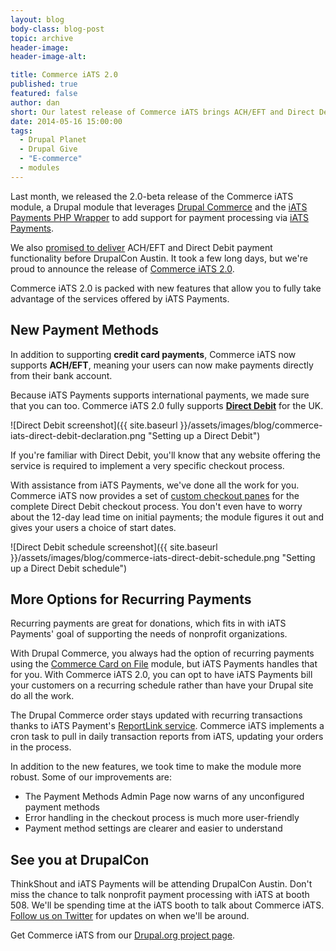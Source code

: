 ```yaml
---
layout: blog
body-class: blog-post
topic: archive
header-image:
header-image-alt:

title: Commerce iATS 2.0
published: true
featured: false
author: dan
short: Our latest release of Commerce iATS brings ACH/EFT and Direct Debit payments.
date: 2014-05-16 15:00:00
tags:
  - Drupal Planet
  - Drupal Give
  - "E-commerce"
  - modules
---
```


Last month, we released the 2.0-beta release of the Commerce iATS module, a Drupal module that leverages [Drupal Commerce](https://drupal.org/project/commerce) and the [iATS Payments PHP Wrapper](/blog/2014/03/announcing-iats-php-wrapper/) to add support for payment processing via [iATS Payments](http://home.iatspayments.com/).

We also [promised to deliver](/blog/2014/04/refactoring-the-iats-drupal-module/) ACH/EFT and Direct Debit payment functionality before DrupalCon Austin. It took a few long days, but we're proud to announce the release of [Commerce iATS 2.0](https://drupal.org/project/commerce_iats).

Commerce iATS 2.0 is packed with new features that allow you to fully take advantage of the services offered by iATS Payments.

## New Payment Methods

In addition to supporting **credit card payments**, Commerce iATS now supports **ACH/EFT**, meaning your users can now make payments directly from their bank account.

Because iATS Payments supports international payments, we made sure that you can too. Commerce iATS 2.0 fully supports **[Direct Debit](http://en.wikipedia.org/wiki/Direct_debit)** for the UK.

![Direct Debit screenshot]({{ site.baseurl }}/assets/images/blog/commerce-iats-direct-debit-declaration.png "Setting up a Direct Debit")

If you're familiar with Direct Debit, you'll know that any website offering the service is required to implement a very specific checkout process.

With assistance from iATS Payments, we've done all the work for you. Commerce iATS now provides a set of [custom checkout panes](https://drupal.org/node/2268891) for the complete Direct Debit checkout process. You don't even have to worry about the 12-day lead time on initial payments; the module figures it out and gives your users a choice of start dates.

![Direct Debit schedule screenshot]({{ site.baseurl }}/assets/images/blog/commerce-iats-direct-debit-schedule.png "Setting up a Direct Debit schedule")

## More Options for Recurring Payments

Recurring payments are great for donations, which fits in with iATS Payments' goal of supporting the needs of nonprofit organizations.

With Drupal Commerce, you always had the option of recurring payments using the [Commerce Card on File](https://drupal.org/project/commerce_cardonfile) module, but iATS Payments handles that for you. With Commerce iATS 2.0, you can opt to have iATS Payments bill your customers on a recurring schedule rather than have your Drupal site do all the work.

The Drupal Commerce order stays updated with recurring transactions thanks to iATS Payment's [ReportLink service](http://home.iatspayments.com/sites/default/files/iats_webservices_reportlink_version_4.0.pdf). Commerce iATS implements a cron task to pull in daily transaction reports from iATS, updating your orders in the process.

In addition to the new features, we took time to make the module more robust. Some of our improvements are:

* The Payment Methods Admin Page now warns of any unconfigured payment methods
* Error handling in the checkout process is much more user-friendly
* Payment method settings are clearer and easier to understand

## See you at DrupalCon

ThinkShout and iATS Payments will be attending DrupalCon Austin. Don't miss the chance to talk nonprofit payment processing with iATS at booth 508. We'll be spending time at the iATS booth to talk about Commerce iATS. [Follow us on Twitter](https://twitter.com/thinkshout) for updates on when we'll be around.

Get Commerce iATS from our [Drupal.org project page](https://drupal.org/project/commerce_iats).
